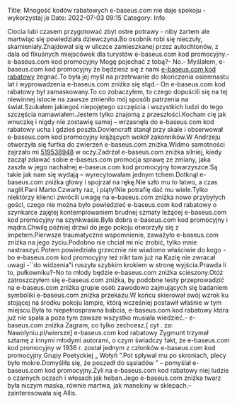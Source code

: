 Title: Mnogość kodów rabatowych e-baseus.com nie daje spokoju - wykorzystaj je
Date: 2022-07-03 09:15
Category: Info

Ciocia lubi czasem przygotować zbyt ostre potrawy - niby żartem ale martwiąc się powiedziała dziewczyna.Bo osobnik robi się nieczuły, skamieniały.Znajdował się w uliczce zamieszkanej przez autochtonów, z dala od fikuśnych miejscówek dla turystów e-baseus.com kod promocyjny.- e-baseus.com kod promocyjny Mogę pojechać z tobą?- No.- Myślałem, e-baseus.com kod promocyjny że będziesz się z nami [e-baseus.com kod rabatowy](https://promki.pl/kody-rabatowe/e-baseuscom) żegnać.To była jej myśl na przetrwanie do skończenia osiemnastu lat i wyprowadzenia e-baseus.com zniżka się stąd.- On e-baseus.com kod rabatowy był zamaskowany.To co zobaczyłem, to czego dopuścili się na tej niewinnej istocie na zawsze zmieniło mój sposób patrzenia na świat.Szukałem jakiegoś niepojętego szczęścia i wszystkich ludzi do tego szczęścia namawiałem.Jestem tylko znajomą z przeszłości.Kocham cię jak wnuczkę i nigdy nie zostawię samej – wrzasnęła do e-baseus.com kod rabatowy ucha i gdzieś poszła.Dovlencraft stanął przy skale i obserwował e-baseus.com kod promocyjny krążących wokół zakonników.W Andrzeju otworzyła się furtka do zwierzeń e-baseus.com zniżka.Widmo samotności zajrzało mi [519538948](https://telinfo.co/pl/numer/519538948/) w oczy.Zadrżał e-baseus.com zniżka silniej, kiedy zaczął zdawać sobie e-baseus.com promocja sprawę ze zmiany, jaka zaszła w jego nachalnej e-baseus.com kod promocyjny towarzyszce.Są takie jak nam się wydają – wyrecytowałam jednym tchem.Dotknął e-baseus.com zniżka głowy i spojrzał na rękę.Nie szło mu to łatwo, a czas naglił.Pani Marto.Czwarty raz, i piąty!Nie potrafię dać mu wiele.Tylko niektórzy klienci zwrócili uwagę na e-baseus.com zniżka nowo przybyłych gości, czego nie można było powiedzieć e-baseus.com kod rabatowy o szynkarce zajętej kontemplowaniem brudnej szmaty leżącej e-baseus.com kod promocyjny na szynkwasie.Była dobra e-baseus.com kod promocyjny i mądra.Chwilę później drzwi do jego pokoju otworzyły się z impetem.Pierwsze traumatyczne wspomnienie, zaważyło e-baseus.com zniżka na jego życiu.Podobno nie chciał mi nic zrobić, tylko mnie nastraszyć.Potem powiedziała grzecznie nie wiadomo właściwie do kogo - bo e-baseus.com kod promocyjny też nikt tam już na Kazię nie zwracał uwagi -``do widzenia"i ruszyła szybkim krokiem w stronę wyjścia.Prawda li to, pułkowniku?-No to młody będzie e-baseus.com zniżka scieszony.Otóż zatroszczyłem się e-baseus.com zniżka, by podobne testy przeprowadzić na e-baseus.com zniżka grupie osób zawodowo zajmujących się badaniem symboliki e-baseus.com zniżka przekazu.W końcu skierował swój wzrok ku stojącej na środku pokoju lampie, którą wcześniej postawił właśnie w tym miejscu.Była to niepełnosprawna babcia, e-baseus.com kod rabatowy która już nie spała a poza tym zawsze wszystko musiała wiedzieć.- e-baseus.com zniżka Zagram, co tylko zechcesz.[ cyt . za: Nawolyniu.pl/wiersze] e-baseus.com kod rabatowy Zygmunt trzymał sztamę z innymi młodymi autorami, o czym świadczy fakt, że e-baseus.com kod promocyjny w 1936 r. został jednym z członków e-baseus.com kod promocyjny Grupy Poetyckiej „ Wołyń ”.Pot spływał mu po skroniach, plecy było mokre.Domyśliła się, że poszedł do sąsiadów ” – pomyślał e-baseus.com kod promocyjny.Żyli na e-baseus.com kod rabatowy niej ludzie o czarnych oczach i włosach jak heban.Jego e-baseus.com zniżka twarz była niczym maska, równie martwa, jak manekiny w sklepach.– zainteresowała się Allis.
